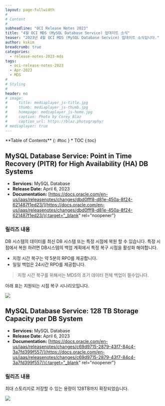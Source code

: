 ```yaml
---
layout: page-fullwidth
#
# Content
#
subheadline: "OCI Release Notes 2023"
title: "4월 OCI MDS (MySQL Database Service) 업데이트 소식"
teaser: "2023년 4월 OCI MDS (MySQL Database Service) 업데이트 소식입니다."
author: kskim
breadcrumb: true
categories:
  - release-notes-2023-mds
tags:
  - oci-release-notes-2023
  - Apr-2023
  - MDS
#
# Styling
#
header: no
# image:
#     title: mediaplayer_js-title.jpg
#     thumb: mediaplayer_js-thumb.jpg
#     homepage: mediaplayer_js-home.jpg
#     caption: Photo by Corey Blaz
#     caption_url: https://blaz.photography/
# mediaplayer: true
---
```


<div class="panel radius" markdown="1">
**Table of Contents**
{: #toc }
*  TOC
{:toc}
</div>

## MySQL Database Service: Point in Time Recovery (PITR) for High Availability (HA) DB Systems
* **Services:** MySQL Database
* **Release Date:** April 6, 2023
* **Documentation:** [https://docs.oracle.com/en-us/iaas/releasenotes/changes/dbd0fff8-d81e-450a-8f24-621487f1ed23/](https://docs.oracle.com/en-us/iaas/releasenotes/changes/dbd0fff8-d81e-450a-8f24-621487f1ed23/){:target="_blank" rel="noopener"}

### 릴리즈 내용
DB 시스템의 데이터를 최신 DB 시스템 또는 특정 시점에 복원 할 수 있습니다. 특정 시점에서 복원 하려면 DB시스템의 백업 계획에서 특정 복구 시점을 활성화 해야합니다. 
- 지정 시간 복구는 약 5분의 RPO를 제공합니다. 
- 일일 백업은 24시간 RPO를 제공합니다.

> 지정 시간 복구를 위해서는 MDS의 초기 데이터 전체 백업이 필수입니다. 

아래 표는 지원되는 시점 복구 시나리오입니다. 

![]({{site.urlblogimg2023}}/assets/img/infrastructure/2023/release-note/SCR-20230428-buss.png " ")



## MySQL Database Service: 128 TB Storage Capacity per DB System
* **Services:** MySQL Database
* **Release Date:** April 6, 2023
* **Documentation:** [https://docs.oracle.com/en-us/iaas/releasenotes/changes/c69d9715-2879-43f7-84c4-3a7fd399f557/](https://docs.oracle.com/en-us/iaas/releasenotes/changes/c69d9715-2879-43f7-84c4-3a7fd399f557/){:target="_blank" rel="noopener"}

### 릴리즈 내용
최대 스토리지로 저장할 수 있는 용량이 128TB까지 확장되었습니다. 

![]({{site.urlblogimg2023}}/assets/img/infrastructure/2023/release-note/SCR-20230427-npcj.png " ")